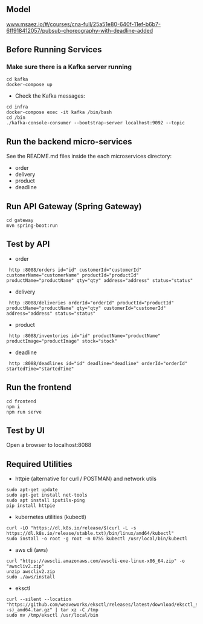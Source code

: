# 

## Model
www.msaez.io/#/courses/cna-full/25a51e80-640f-11ef-b6b7-6ff918412057/pubsub-choreography-with-deadline-added

## Before Running Services
### Make sure there is a Kafka server running
```
cd kafka
docker-compose up
```
- Check the Kafka messages:
```
cd infra
docker-compose exec -it kafka /bin/bash
cd /bin
./kafka-console-consumer --bootstrap-server localhost:9092 --topic
```

## Run the backend micro-services
See the README.md files inside the each microservices directory:

- order
- delivery
- product
- deadline


## Run API Gateway (Spring Gateway)
```
cd gateway
mvn spring-boot:run
```

## Test by API
- order
```
 http :8088/orders id="id" customerId="customerId" customerName="customerName" productId="productId" productName="productName" qty="qty" address="address" status="status" 
```
- delivery
```
 http :8088/deliveries orderId="orderId" productId="productId" productName="productName" qty="qty" customerId="customerId" address="address" status="status" 
```
- product
```
 http :8088/inventories id="id" productName="productName" productImage="productImage" stock="stock" 
```
- deadline
```
 http :8088/deadlines id="id" deadline="deadline" orderId="orderId" startedTime="startedTime" 
```


## Run the frontend
```
cd frontend
npm i
npm run serve
```

## Test by UI
Open a browser to localhost:8088

## Required Utilities

- httpie (alternative for curl / POSTMAN) and network utils
```
sudo apt-get update
sudo apt-get install net-tools
sudo apt install iputils-ping
pip install httpie
```

- kubernetes utilities (kubectl)
```
curl -LO "https://dl.k8s.io/release/$(curl -L -s https://dl.k8s.io/release/stable.txt)/bin/linux/amd64/kubectl"
sudo install -o root -g root -m 0755 kubectl /usr/local/bin/kubectl
```

- aws cli (aws)
```
curl "https://awscli.amazonaws.com/awscli-exe-linux-x86_64.zip" -o "awscliv2.zip"
unzip awscliv2.zip
sudo ./aws/install
```

- eksctl 
```
curl --silent --location "https://github.com/weaveworks/eksctl/releases/latest/download/eksctl_$(uname -s)_amd64.tar.gz" | tar xz -C /tmp
sudo mv /tmp/eksctl /usr/local/bin
```

